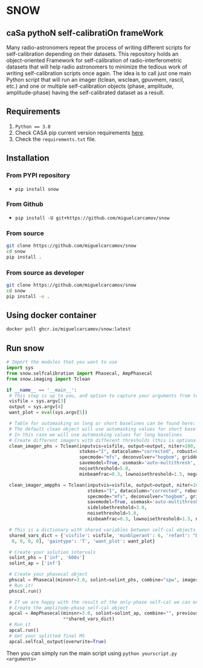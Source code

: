 # **SNOW**

## ca**S**a pytho**N** self-calibrati**O**n frame**W**ork

Many radio-astronomers repeat the process of writing different scripts for self-calibration
depending on their datasets. This repository holds an object-oriented Framework for self-calibration
of radio-interferometric datasets that will help radio astronomers to minimize the tedious work of
writing self-calibration scripts once again. The idea is to call just one main Python script that
will run an imager (tclean, wsclean, gpuvmem, rascil, etc.) and one or multiple self-calibration
objects (phase, amplitude, amplitude-phase) having the self-calibrated dataset as a result.

## Requirements

1. `Python == 3.8`
2. Check CASA pip current version requirements [here](https://casadocs.readthedocs.io/en/stable/notebooks/introduction.html#Modular-Packages).
3. Check the `requirements.txt` file.

## Installation

### From PYPI repository

- `pip install snow`

### From Github

- `pip install -U git+https://github.com/miguelcarcamov/snow`

### From source

```bash
git clone https://github.com/miguelcarcamov/snow
cd snow
pip install .
```

### From source as developer

```bash
git clone https://github.com/miguelcarcamov/snow
cd snow
pip install -e .
```

## Using docker container

```bash
docker pull ghcr.io/miguelcarcamov/snow:latest
```

## Run snow

```python
# Import the modules that you want to use
import sys
from snow.selfcalibration import Phasecal, AmpPhasecal
from snow.imaging import Tclean

if __name__ == '__main__':
 # This step is up to you, and option to capture your arguments from terminal is using sys.argv
 visfile = sys.argv[3]
 output = sys.argv[4]
 want_plot = eval(sys.argv[5])

 # Table for automasking on long or short baselines can be found here: https://casaguides.nrao.edu/index.php/Automasking_Guide
 # The default clean object will use automasking values for short baselines
 # In this case we will use automasking values for long baselines
 # Create different imagers with different thresholds (this is optional, you can create just one)
 clean_imager_phs = Tclean(inputvis=visfile, output=output, niter=100, M=1024, N=1024, cell="0.005arcsec",
                           stokes="I", datacolumn="corrected", robust=0.5,
                           specmode="mfs", deconvolver="hogbom", gridder="standard",
                           savemodel=True, usemask='auto-multithresh', threshold="0.1mJy", sidelobethreshold=3.0,
                           noisethreshold=5.0,
                           minbeamfrac=0.3, lownoisethreshold=1.5, negativethreshold=0.0, interactive=True)

 clean_imager_ampphs = Tclean(inputvis=visfile, output=output, niter=100, M=1024, N=1024, cell="0.005arcsec",
                              stokes="I", datacolumn="corrected", robust=0.5,
                              specmode="mfs", deconvolver="hogbom", gridder="standard",
                              savemodel=True, usemask='auto-multithresh', threshold="0.025mJy",
                              sidelobethreshold=3.0,
                              noisethreshold=5.0,
                              minbeamfrac=0.3, lownoisethreshold=1.5, negativethreshold=0.0, interactive=True)

 # This is a dictionary with shared variables between self-cal objects
 shared_vars_dict = {'visfile': visfile, 'minblperant': 6, 'refant': "DA51", 'spwmap': [
  0, 0, 0, 0], 'gaintype': 'T', 'want_plot': want_plot}

 # Create your solution intervals
 solint_phs = ['inf', '600s']
 solint_ap = ['inf']

 # Create your phasecal object
 phscal = Phasecal(minsnr=3.0, solint=solint_phs, combine="spw", imager=clean_imager_phs, **shared_vars_dict)
 # Run it!
 phscal.run()

 # If we are happy with the result of the only-phase self-cal we can end the code here, if not...
 # Create the amplitude-phase self-cal object
 apcal = AmpPhasecal(minsnr=3.0, solint=solint_ap, combine="", previous_selfcal=phscal, imager=clean_imager_ampphs,
                     **shared_vars_dict)
 # Run it
 apcal.run()
 # Get your splitted final MS
 apcal.selfcal_output(overwrite=True)
```

Then you can simply run the main script using `python yourscript.py <arguments>`

